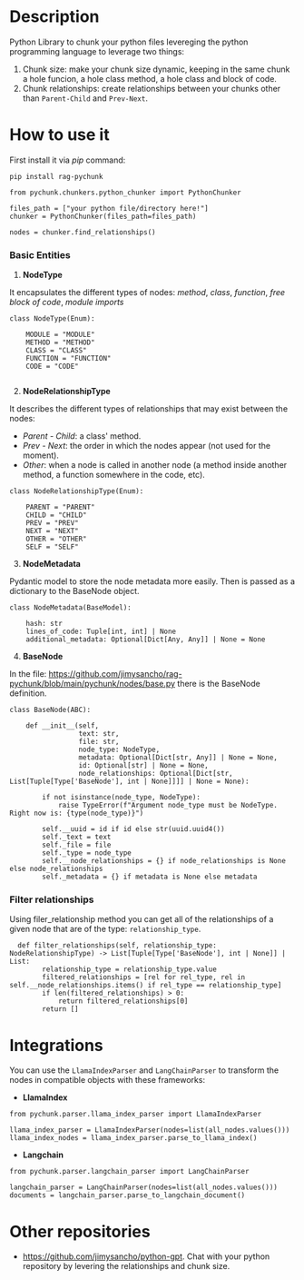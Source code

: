 # Description

Python Library to chunk your python files levereging the python programming language to leverage two things: 
1. Chunk size: make your chunk size dynamic, keeping in the same chunk a hole funcion, a hole class method, a hole class and block of code. 
2. Chunk relationships: create relationships between your chunks other than `Parent-Child` and `Prev-Next`. 

# How to use it

First install it via *pip* command: 
```
pip install rag-pychunk
```

```
from pychunk.chunkers.python_chunker import PythonChunker

files_path = ["your python file/directory here!"]
chunker = PythonChunker(files_path=files_path)

nodes = chunker.find_relationships()
```
### Basic Entities

1. **NodeType**

It encapsulates the different types of nodes: *method*, *class*, *function*, *free block of code*, *module imports*
```
class NodeType(Enum):
    
    MODULE = "MODULE" 
    METHOD = "METHOD"
    CLASS = "CLASS"
    FUNCTION = "FUNCTION"
    CODE = "CODE"
    
```

2. **NodeRelationshipType**

It describes the different types of relationships that may exist between the nodes: 
- *Parent - Child*: a class' method. 
- *Prev - Next*: the order in which the nodes appear (not used for the moment). 
- *Other*: when a node is called in another node (a method inside another method, a function somewhere in the code, etc).
```
class NodeRelationshipType(Enum): 
    
    PARENT = "PARENT"
    CHILD = "CHILD"
    PREV = "PREV"
    NEXT = "NEXT"
    OTHER = "OTHER"
    SELF = "SELF"
```

3. **NodeMetadata**

Pydantic model to store the node metadata more easily. Then is passed as a dictionary to the BaseNode object. 
```
class NodeMetadata(BaseModel):
    
    hash: str
    lines_of_code: Tuple[int, int] | None
    additional_metadata: Optional[Dict[Any, Any]] | None = None
```

4. **BaseNode**

In the file: https://github.com/jimysancho/rag-pychunk/blob/main/pychunk/nodes/base.py there is the BaseNode definition.
```
class BaseNode(ABC):
    
    def __init__(self, 
                 text: str, 
                 file: str, 
                 node_type: NodeType, 
                 metadata: Optional[Dict[str, Any]] | None = None, 
                 id: Optional[str] | None = None, 
                 node_relationships: Optional[Dict[str, List[Tuple[Type['BaseNode'], int | None]]]] | None = None):
        
        if not isinstance(node_type, NodeType):
            raise TypeError(f"Argument node_type must be NodeType. Right now is: {type(node_type)}")
        
        self.__uuid = id if id else str(uuid.uuid4())
        self._text = text
        self._file = file
        self._type = node_type
        self.__node_relationships = {} if node_relationships is None else node_relationships
        self._metadata = {} if metadata is None else metadata
```

### Filter relationships

Using filer_relationship method you can get all of the relationships of a given node that are of the type: `relationship_type`.  
```
  def filter_relationships(self, relationship_type: NodeRelationshipType) -> List[Tuple[Type['BaseNode'], int | None]] | List:
        relationship_type = relationship_type.value
        filtered_relationships = [rel for rel_type, rel in self.__node_relationships.items() if rel_type == relationship_type]
        if len(filtered_relationships) > 0:
            return filtered_relationships[0]
        return []
```

# Integrations

You can use the `LlamaIndexParser` and `LangChainParser` to transform the nodes in compatible objects with these frameworks: 

- **LlamaIndex**
```
from pychunk.parser.llama_index_parser import LlamaIndexParser

llama_index_parser = LlamaIndexParser(nodes=list(all_nodes.values()))
llama_index_nodes = llama_index_parser.parse_to_llama_index()

```

- **Langchain**
```
from pychunk.parser.langchain_parser import LangChainParser

langchain_parser = LangChainParser(nodes=list(all_nodes.values()))
documents = langchain_parser.parse_to_langchain_document()
```

# Other repositories

- https://github.com/jimysancho/python-gpt. Chat with your python repository by levering the relationships and chunk size. 
